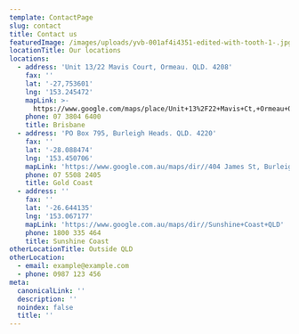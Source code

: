 ```yaml
---
template: ContactPage
slug: contact
title: Contact us
featuredImage: /images/uploads/yvb-001af4i4351-edited-with-tooth-1-.jpg
locationTitle: Our locations
locations:
  - address: 'Unit 13/22 Mavis Court, Ormeau. QLD. 4208'
    fax: ''
    lat: '-27,753601'
    lng: '153.245472'
    mapLink: >-
      https://www.google.com/maps/place/Unit+13%2F22+Mavis+Ct,+Ormeau+QLD+4208/@-27.7537698,153.2431606,16.96z/data=!4m5!3m4!1s0x6b916ad94c48e10d:0x8c8e34eb521d753a!8m2!3d-27.7538949!4d153.2454181
    phone: 07 3804 6400
    title: Brisbane
  - address: 'PO Box 795, Burleigh Heads. QLD. 4220'
    fax: ''
    lat: '-28.088474'
    lng: '153.450706'
    mapLink: 'https://www.google.com.au/maps/dir//404 James St, Burleigh Heads QLD 4220'
    phone: 07 5508 2405
    title: Gold Coast
  - address: ''
    fax: ''
    lat: '-26.644135'
    lng: '153.067177'
    mapLink: 'https://www.google.com.au/maps/dir//Sunshine+Coast+QLD'
    phone: 1800 335 464
    title: Sunshine Coast
otherLocationTitle: Outside QLD
otherLocation:
  - email: example@example.com
  - phone: 0987 123 456
meta:
  canonicalLink: ''
  description: ''
  noindex: false
  title: ''
---
```


